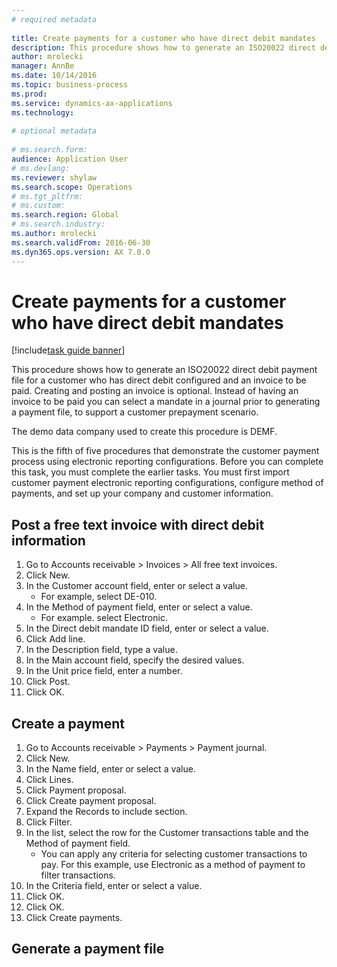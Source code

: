 ```yaml
--- 
# required metadata 
 
title: Create payments for a customer who have direct debit mandates
description: This procedure shows how to generate an ISO20022 direct debit payment file for a customer who has direct debit configured and an invoice to be paid. 
author: mrolecki
manager: AnnBe 
ms.date: 10/14/2016
ms.topic: business-process 
ms.prod:  
ms.service: dynamics-ax-applications 
ms.technology:  
 
# optional metadata 
 
# ms.search.form:   
audience: Application User 
# ms.devlang:  
ms.reviewer: shylaw
ms.search.scope: Operations 
# ms.tgt_pltfrm:  
# ms.custom:  
ms.search.region: Global
# ms.search.industry: 
ms.author: mrolecki
ms.search.validFrom: 2016-06-30 
ms.dyn365.ops.version: AX 7.0.0 
---
```

# Create payments for a customer who have direct debit mandates

[!include[task guide banner](../../includes/task-guide-banner.md)]

This procedure shows how to generate an ISO20022 direct debit payment file for a customer who has direct debit configured and an invoice to be paid. Creating and posting an invoice is optional. Instead of having an invoice to be paid you can select a mandate in a journal prior to generating a payment file, to support a customer prepayment scenario.



The demo data company used to create this procedure is DEMF.



This is the fifth of five procedures that demonstrate the customer payment process using electronic reporting configurations. Before you can complete this task, you must complete the earlier tasks. You must first import customer payment electronic reporting configurations, configure method of payments, and set up your company and customer information. 


## Post a free text invoice with direct debit information
1. Go to Accounts receivable > Invoices > All free text invoices.
2. Click New.
3. In the Customer account field, enter or select a value.
    * For example, select DE-010.  
4. In the Method of payment field, enter or select a value.
    * For example. select Electronic.  
5. In the Direct debit mandate ID field, enter or select a value.
6. Click Add line.
7. In the Description field, type a value.
8. In the Main account field, specify the desired values.
9. In the Unit price field, enter a number.
10. Click Post.
11. Click OK.

## Create a payment
1. Go to Accounts receivable > Payments > Payment journal.
2. Click New.
3. In the Name field, enter or select a value.
4. Click Lines.
5. Click Payment proposal.
6. Click Create payment proposal.
7. Expand the Records to include section.
8. Click Filter.
9. In the list, select the row for the Customer transactions table and the Method of payment field.
    * You can apply any criteria for selecting customer transactions to pay. For this example, use Electronic as a method of payment to filter transactions.  
10. In the Criteria field, enter or select a value.
11. Click OK.
12. Click OK.
13. Click Create payments.

## Generate a payment file

